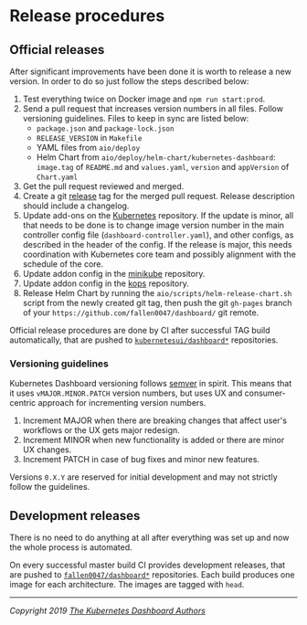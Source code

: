 # Release procedures

## Official releases

After significant improvements have been done it is worth to release a new version. In order to do so just follow the steps described below:

1. Test everything twice on Docker image and `npm run start:prod`.
2. Send a pull request that increases version numbers in all files. Follow versioning guidelines. Files to keep in sync are listed below:
    * `package.json` and `package-lock.json`
    * `RELEASE_VERSION` in `Makefile`
    * YAML files from `aio/deploy`
    * Helm Chart from `aio/deploy/helm-chart/kubernetes-dashboard`: `image.tag` of `README.md` and `values.yaml`, `version` and `appVersion` of `Chart.yaml`
3. Get the pull request reviewed and merged.
4. Create a git [release](https://github.com/fallen0047/dashboard/releases/) tag for the merged pull request. Release description should include a changelog.
5. Update add-ons on the [Kubernetes](https://github.com/fallen0047/kubernetes/tree/master/cluster/addons/dashboard) repository. If the update is minor, all that needs to be done is to change image version number in the main controller config file (`dashboard-controller.yaml`), and other configs, as described in the header of the config. If the release is major, this needs coordination with Kubernetes core team and possibly alignment with the schedule of the core.
6. Update addon config in the [minikube](https://github.com/fallen0047/minikube/tree/master/deploy/addons) repository.
7. Update addon config in the [kops](https://github.com/fallen0047/kops/tree/master/addons/kubernetes-dashboard) repository.
8. Release Helm Chart by running the `aio/scripts/helm-release-chart.sh` script from the newly created git tag, then push the git `gh-pages` branch of your `https://github.com/fallen0047/dashboard/` git remote.

Official release procedures are done by CI after successful TAG build automatically, that are pushed to [`kubernetesui/dashboard*`](https://hub.docker.com/u/kubernetesui) repositories.

### Versioning guidelines

Kubernetes Dashboard versioning follows [semver](https://semver.org/) in spirit. This means that it uses `vMAJOR.MINOR.PATCH` version numbers, but uses UX and consumer-centric approach for incrementing version numbers.

1. Increment MAJOR when there are breaking changes that affect user's workflows or the UX gets major redesign.
2. Increment MINOR when new functionality is added or there are minor UX changes.
3. Increment PATCH in case of bug fixes and minor new features.

Versions `0.X.Y` are reserved for initial development and may not strictly follow the guidelines.

## Development releases

There is no need to do anything at all after everything was set up and now the whole process is automated.

On every successful master build CI provides development releases, that are pushed to [`fallen0047/dashboard*`](https://hub.docker.com/u/fallen0047) repositories. Each build produces one image for each architecture. The images are tagged with `head`.

----
_Copyright 2019 [The Kubernetes Dashboard Authors](https://github.com/fallen0047/dashboard/graphs/contributors)_
